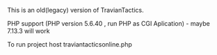 This is an old(legacy) version of TravianTactics.

PHP support (PHP version 5.6.40 , run PHP as CGI Aplication) - maybe 7.13.3 will work

To run project host traviantacticsonline.php
